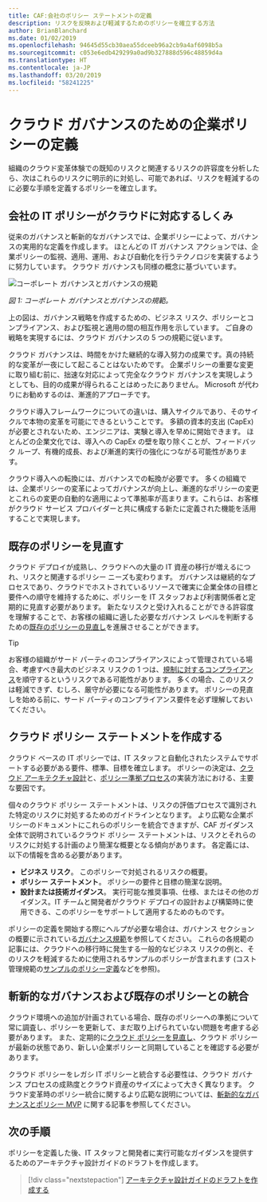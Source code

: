 ```yaml
---
title: CAF:会社のポリシー ステートメントの定義
description: リスクを反映および軽減するためのポリシーを確立する方法
author: BrianBlanchard
ms.date: 01/02/2019
ms.openlocfilehash: 94645d55cb30aea55dceeb96a2cb9a4af6098b5a
ms.sourcegitcommit: c053e6edb429299a0ad9b327888d596c48859d4a
ms.translationtype: HT
ms.contentlocale: ja-JP
ms.lasthandoff: 03/20/2019
ms.locfileid: "58241225"
---
```

<!---
I understand risk and tolerance, now what do I do?
Define the policy... [aspirational statement to move towards 2/1] If you need help defining policies, each discipline includes references to common business risks and policies to mitigate the risks...
--->

# <a name="defining-corporate-policy-for-cloud-governance"></a>クラウド ガバナンスのための企業ポリシーの定義

組織のクラウド変革体験での既知のリスクと関連するリスクの許容度を分析したら、次はこれらのリスクに明示的に対処し、可能であれば、リスクを軽減するのに必要な手順を定義するポリシーを確立します。

<!-- markdownlint-disable MD026 -->

## <a name="how-can-corporate-it-policy-become-cloud-ready"></a>会社の IT ポリシーがクラウドに対応するしくみ

従来のガバナンスと斬新的なガバナンスでは、企業ポリシーによって、ガバナンスの実用的な定義を作成します。 ほとんどの IT ガバナンス アクションでは、企業ポリシーの監視、適用、運用、および自動化を行うテクノロジを実装するように努力しています。 クラウド ガバナンスも同様の概念に基づいています。

![コーポレート ガバナンスとガバナンスの規範](../../_images/operational-transformation-govern.png)

*図 1: コーポレート ガバナンスとガバナンスの規範。*

上の図は、ガバナンス戦略を作成するための、ビジネス リスク、ポリシーとコンプライアンス、および監視と適用の間の相互作用を示しています。 ご自身の戦略を実現するには、クラウド ガバナンスの 5 つの規範に従います。

クラウド ガバナンスは、時間をかけた継続的な導入努力の成果です。真の持続的な変革が一夜にして起こることはないためです。 企業ポリシーの重要な変更に取り組む前に、拙速な対応によって完全なクラウド ガバナンスを実現しようとしても、目的の成果が得られることはめったにありません。 Microsoft が代わりにお勧めするのは、漸進的アプローチです。

クラウド導入フレームワークについての違いは、購入サイクルであり、そのサイクルで本物の変革を可能にできるということです。 多額の資本的支出 (CapEx) が必要とされないため、エンジニアは、実験と導入を早めに開始できます。 ほとんどの企業文化では、導入への CapEx の壁を取り除くことが、フィードバック ループ、有機的成長、および漸進的実行の強化につながる可能性があります。

クラウド導入への転換には、ガバナンスでの転換が必要です。 多くの組織では、企業ポリシーの変革によってガバナンスが向上し、漸進的なポリシーの変更とこれらの変更の自動的な適用によって準拠率が高まります。これらは、お客様がクラウド サービス プロバイダーと共に構成する新たに定義された機能を活用することで実現します。

<!-- markdownlint-enable MD026 -->

## <a name="review-existing-policies"></a>既存のポリシーを見直す

クラウド デプロイが成熟し、クラウドへの大量の IT 資産の移行が増えるにつれ、リスクと関連するポリシー ニーズも変わります。 ガバナンスは継続的なプロセスであり、クラウドでホストされているリソースで確実に企業全体の目標と要件への順守を維持するために、ポリシーを IT スタッフおよび利害関係者と定期的に見直す必要があります。 新たなリスクと受け入れることができる許容度を理解することで、お客様の組織に適した必要なガバナンス レベルを判断するための[既存のポリシーの見直し](what-is-a-cloud-policy-review.md)を進展させることができます。

> [!TIP]
> お客様の組織がサード パーティのコンプライアンスによって管理されている場合、考慮すべき最大のビジネス リスクの 1 つは、[規制に対するコンプライアンス](what-is-regulatory-compliance.md)を順守するというリスクである可能性があります。 多くの場合、このリスクは軽減できず、むしろ、厳守が必要になる可能性があります。 ポリシーの見直しを始める前に、サード パーティのコンプライアンス要件を必ず理解しておいてください。

## <a name="create-cloud-policy-statements"></a>クラウド ポリシー ステートメントを作成する

クラウド ベースの IT ポリシーでは、IT スタッフと自動化されたシステムでサポートする必要がある要件、標準、目標を確立します。 ポリシーの決定は、[クラウド アーキテクチャ設計](align-governance-journeys.md)と、[ポリシー準拠プロセス](processes.md)の実装方法における、主要な要因です。

個々のクラウド ポリシー ステートメントは、リスクの評価プロセスで識別された特定のリスクに対処するためのガイドラインとなります。 より広範な企業ポリシーのドキュメントにこれらのポリシーを統合できますが、CAF ガイダンス全体で説明されているクラウド ポリシー ステートメントは、リスクとそれらのリスクに対処する計画のより簡潔な概要となる傾向があります。 各定義には、以下の情報を含める必要があります。

- **ビジネス リスク**。 このポリシーで対処されるリスクの概要。
- **ポリシー ステートメント**。 ポリシーの要件と目標の簡潔な説明。
- **設計または技術ガイダンス**。 実行可能な推奨事項、仕様、またはその他のガイダンス。IT チームと開発者がクラウド デプロイの設計および構築時に使用できる、このポリシーをサポートして適用するためのものです。

ポリシーの定義を開始する際にヘルプが必要な場合は、ガバナンス セクションの概要に示されている[ガバナンス規範](../governance-disciplines.md)を参照してください。 これらの各規範の記事には、クラウドへの移行時に発生する一般的なビジネス リスクの例と、そのリスクを軽減するために使用されるサンプルのポリシーが含まれます (コスト管理規範の[サンプルのポリシー定義](../cost-management/policy-statements.md)などを参照)。

## <a name="incremental-governance-and-integrating-with-existing-policy"></a>斬新的なガバナンスおよび既存のポリシーとの統合

クラウド環境への追加が計画されている場合、既存のポリシーへの準拠について常に調査し、ポリシーを更新して、まだ取り上げられていない問題を考慮する必要があります。 また、定期的に[クラウド ポリシーを見直し](what-is-a-cloud-policy-review.md)、クラウド ポリシーが最新の状態であり、新しい企業ポリシーと同期していることを確認する必要があります。

クラウド ポリシーをレガシ IT ポリシーと統合する必要性は、クラウド ガバナンス プロセスの成熟度とクラウド資産のサイズによって大きく異なります。 クラウド変革時のポリシー統合に関するより広範な説明については、[斬新的なガバナンスとポリシー MVP](overview.md) に関する記事を参照してください。

## <a name="next-steps"></a>次の手順

ポリシーを定義した後、IT スタッフと開発者に実行可能なガイダンスを提供するためのアーキテクチャ設計ガイドのドラフトを作成します。

> [!div class="nextstepaction"]
> [アーキテクチャ設計ガイドのドラフトを作成する](align-governance-journeys.md)
